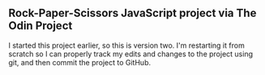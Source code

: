 Rock-Paper-Scissors JavaScript project via The Odin Project
---
I started this project earlier, so this is version two. I'm restarting it from scratch so I can properly track my edits and changes to the project using git, and then commit the project to GitHub.